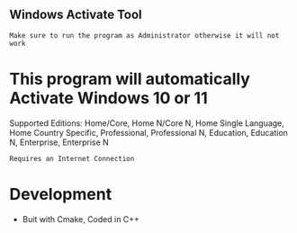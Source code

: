 ## Windows Activate Tool

```
Make sure to run the program as Administrator otherwise it will not work
```

# This program will automatically Activate Windows 10 or 11

Supported Editions:
Home/Core,
Home N/Core N,
Home Single Language,
Home Country Specific,
Professional,
Professional N,
Education,
Education N,
Enterprise,
Enterprise N

```
Requires an Internet Connection
```

# Development

- Buit with Cmake, Coded in C++
